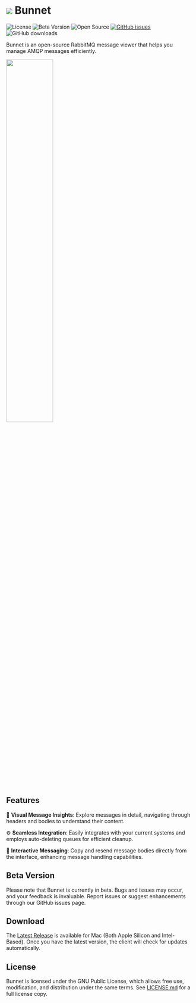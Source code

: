 # ![](https://bunnetapp.com/assets/images/logo.svg) Bunnet


![License](https://img.shields.io/badge/license-GPL-blue.svg)
![Beta Version](https://img.shields.io/badge/status-beta-orange.svg)
![Open Source](https://img.shields.io/badge/open%20source-%E2%9D%A4-red.svg)
[![GitHub issues](https://img.shields.io/github/issues/cr0wst/bunnet.svg)](https://github.com/bunnetapp/bunnet/issues)
![GitHub downloads](https://img.shields.io/github/downloads/cr0wst/bunnet/total.svg)

Bunnet is an open-source RabbitMQ message viewer that helps you manage AMQP messages efficiently. 

<img src="https://bunnetapp.com/assets/images/bunnet.png" width="50%">

## Features

:mag_right: **Visual Message Insights**: Explore messages in detail, navigating through headers and bodies to understand their content.

:gear: **Seamless Integration**: Easily integrates with your current systems and employs auto-deleting queues for efficient cleanup.

:speech_balloon: **Interactive Messaging**: Copy and resend message bodies directly from the interface, enhancing message handling capabilities.


## Beta Version

Please note that Bunnet is currently in beta. Bugs and issues may occur, and your feedback is invaluable. Report issues or suggest enhancements through our GitHub issues page.

## Download

The [Latest Release](https://github.com/cr0wst/bunnet/releases/latest) is available for Mac (Both Apple Silicon and Intel-Based). Once you have the latest version, the client will check for updates automatically.

## License

Bunnet is licensed under the GNU Public License, which allows free use, modification, and distribution under the same terms. See [LICENSE.md](LICENSE.md) for a full license copy.
